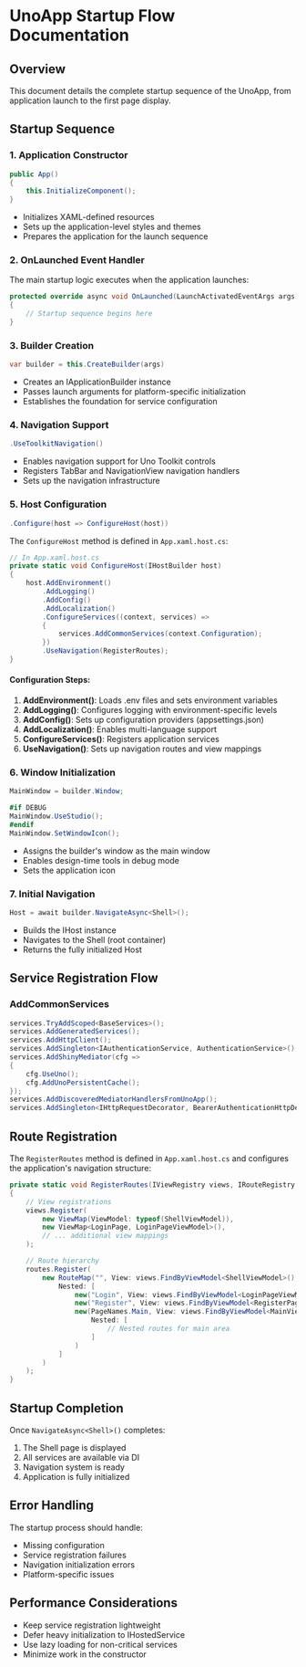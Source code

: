 # UnoApp Startup Flow Documentation

## Overview
This document details the complete startup sequence of the UnoApp, from application launch to the first page display.

## Startup Sequence

### 1. Application Constructor
```csharp
public App()
{
    this.InitializeComponent();
}
```
- Initializes XAML-defined resources
- Sets up the application-level styles and themes
- Prepares the application for the launch sequence

### 2. OnLaunched Event Handler
The main startup logic executes when the application launches:

```csharp
protected override async void OnLaunched(LaunchActivatedEventArgs args)
{
    // Startup sequence begins here
}
```

### 3. Builder Creation
```csharp
var builder = this.CreateBuilder(args)
```
- Creates an IApplicationBuilder instance
- Passes launch arguments for platform-specific initialization
- Establishes the foundation for service configuration

### 4. Navigation Support
```csharp
.UseToolkitNavigation()
```
- Enables navigation support for Uno Toolkit controls
- Registers TabBar and NavigationView navigation handlers
- Sets up the navigation infrastructure

### 5. Host Configuration
```csharp
.Configure(host => ConfigureHost(host))
```

The `ConfigureHost` method is defined in `App.xaml.host.cs`:

```csharp
// In App.xaml.host.cs
private static void ConfigureHost(IHostBuilder host)
{
    host.AddEnvironment()
        .AddLogging()
        .AddConfig()
        .AddLocalization()
        .ConfigureServices((context, services) =>
        {
            services.AddCommonServices(context.Configuration);
        })
        .UseNavigation(RegisterRoutes);
}
```

#### Configuration Steps:
1. **AddEnvironment()**: Loads .env files and sets environment variables
2. **AddLogging()**: Configures logging with environment-specific levels
3. **AddConfig()**: Sets up configuration providers (appsettings.json)
4. **AddLocalization()**: Enables multi-language support
5. **ConfigureServices()**: Registers application services
6. **UseNavigation()**: Sets up navigation routes and view mappings

### 6. Window Initialization
```csharp
MainWindow = builder.Window;

#if DEBUG
MainWindow.UseStudio();
#endif
MainWindow.SetWindowIcon();
```
- Assigns the builder's window as the main window
- Enables design-time tools in debug mode
- Sets the application icon

### 7. Initial Navigation
```csharp
Host = await builder.NavigateAsync<Shell>();
```
- Builds the IHost instance
- Navigates to the Shell (root container)
- Returns the fully initialized Host

## Service Registration Flow

### AddCommonServices
```csharp
services.TryAddScoped<BaseServices>();
services.AddGeneratedServices();
services.AddHttpClient();
services.AddSingleton<IAuthenticationService, AuthenticationService>();
services.AddShinyMediator(cfg => 
{
    cfg.UseUno();
    cfg.AddUnoPersistentCache();
});
services.AddDiscoveredMediatorHandlersFromUnoApp();
services.AddSingleton<IHttpRequestDecorator, BearerAuthenticationHttpDecorator>();
```

## Route Registration
The `RegisterRoutes` method is defined in `App.xaml.host.cs` and configures the application's navigation structure:

```csharp
private static void RegisterRoutes(IViewRegistry views, IRouteRegistry routes)
{
    // View registrations
    views.Register(
        new ViewMap(ViewModel: typeof(ShellViewModel)),
        new ViewMap<LoginPage, LoginPageViewModel>(),
        // ... additional view mappings
    );

    // Route hierarchy
    routes.Register(
        new RouteMap("", View: views.FindByViewModel<ShellViewModel>(),
            Nested: [
                new("Login", View: views.FindByViewModel<LoginPageViewModel>()),
                new("Register", View: views.FindByViewModel<RegisterPageViewModel>()),
                new(PageNames.Main, View: views.FindByViewModel<MainViewModel>(),
                    Nested: [
                        // Nested routes for main area
                    ]
                )
            ]
        )
    );
}
```

## Startup Completion
Once `NavigateAsync<Shell>()` completes:
1. The Shell page is displayed
2. All services are available via DI
3. Navigation system is ready
4. Application is fully initialized

## Error Handling
The startup process should handle:
- Missing configuration
- Service registration failures
- Navigation initialization errors
- Platform-specific issues

## Performance Considerations
- Keep service registration lightweight
- Defer heavy initialization to IHostedService
- Use lazy loading for non-critical services
- Minimize work in the constructor